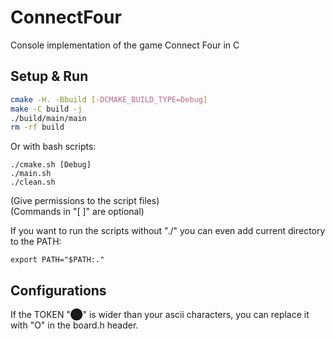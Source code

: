 # ConnectFour
Console implementation of the game Connect Four in C

## Setup & Run

```sh
cmake -H. -Bbuild [-DCMAKE_BUILD_TYPE=Debug]
make -C build -j
./build/main/main
rm -rf build
```

Or with bash scripts:
```shell
./cmake.sh [Debug]
./main.sh
./clean.sh
```

(Give permissions to the script files) <br>
(Commands in "[ ]" are optional)

If you want to run the scripts without "./" you can even add current directory to the PATH:
```shell
export PATH="$PATH:."
```

## Configurations

If the TOKEN "⬤" is wider than your ascii characters, you can replace it with "O" in the board.h header.